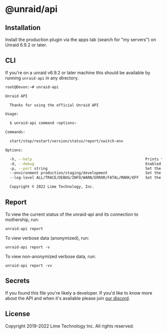 # @unraid/api

## Installation

Install the production plugin via the apps tab (search for "my servers") on Unraid 6.9.2 or later.

## CLI

If you're on a unraid v6.9.2 or later machine this should be available by running `unraid-api` in any directory.

```bash
root@Devon:~# unraid-api

Unraid API

  Thanks for using the official Unraid API 

Usage:

  $ unraid-api command <options> 

Commands:

  start/stop/restart/version/status/report/switch-env

Options:

  -h, --help                                                   Prints this usage guide.     
  -d, --debug                                                  Enabled debug mode.          
  -p, --port string                                            Set the graphql port.        
  --environment production/staging/development                 Set the working environment. 
  --log-level ALL/TRACE/DEBUG/INFO/WARN/ERROR/FATAL/MARK/OFF   Set the log level.           

  Copyright © 2022 Lime Technology, Inc.

```

## Report
To view the current status of the unraid-api and its connection to mothership, run:
```
unraid-api report
```

To view verbose data (anonymized), run:
```
unraid-api report -v
```

To view non-anonymized verbose data, run:
```
unraid-api report -vv
```

## Secrets
If you found this file you're likely a developer. If you'd like to know more about the API and when it's avaliable please join [our discord](https://discord.gg/unraid).

## License
Copyright 2019-2022 Lime Technology Inc. All rights reserved.
